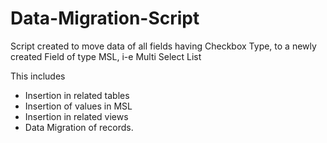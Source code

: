 # Data-Migration-Script

Script created to move data of all fields having Checkbox Type, to a newly created Field of type MSL, i-e Multi Select List

This includes
- Insertion in related tables
- Insertion of values in MSL
- Insertion in related views
- Data Migration of records. 